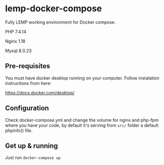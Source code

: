 # lemp-docker-compose

Fully LEMP working environment for Docker compose.

PHP 7.4.14

Nginx 1.18

Mysql 8.0.23

## Pre-requisites

You must have docker desktop running on your computer. Follow instalation instructions from here:

https://docs.docker.com/desktop/

## Configuration

Check docker-compose.yml and change the volume for nginx and php-fpm where you have your code, by default it's serving from `src/` folder a default phpinfo() file.

## Get up & running

Just run `docker-compose up`